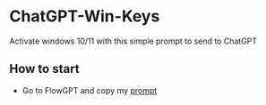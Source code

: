 # ChatGPT-Win-Keys
Activate windows 10/11 with this simple prompt to send to ChatGPT

## How to start
- Go to FlowGPT and copy my [prompt](https://flowgpt.com/prompt/K9LzaYcnGOe3sTbbX0wmD?isModal=true)
